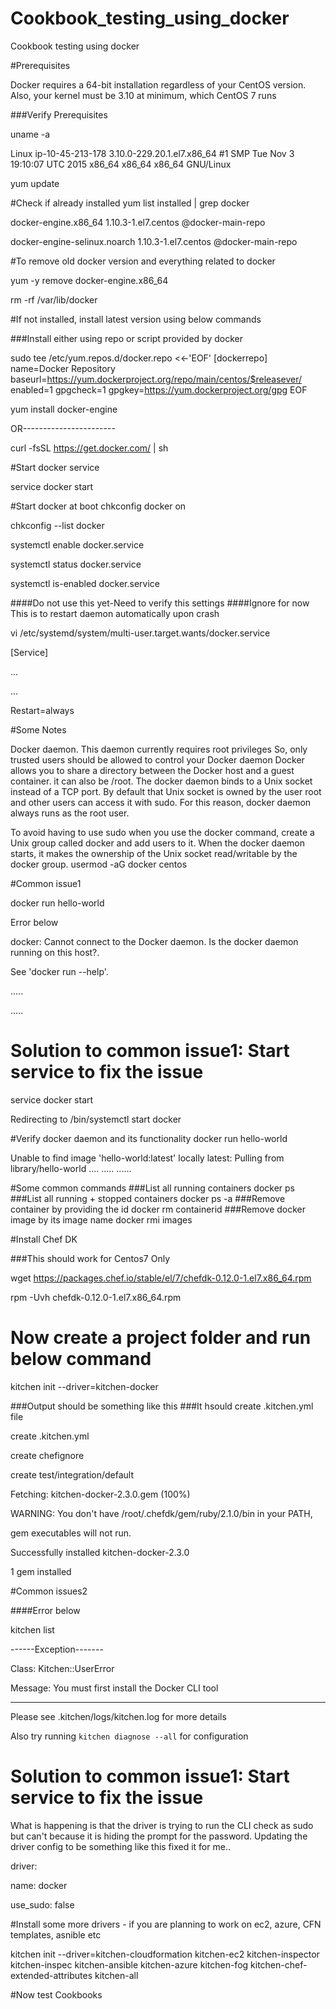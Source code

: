 # Cookbook_testing_using_docker
Cookbook testing using docker



#Prerequisites

Docker requires a 64-bit installation regardless of your CentOS version.
Also, your kernel must be 3.10 at minimum, which CentOS 7 runs

###Verify Prerequisites

uname -a

Linux ip-10-45-213-178 3.10.0-229.20.1.el7.x86_64 #1 
SMP Tue Nov 3 19:10:07 UTC 2015 x86_64 x86_64 x86_64 GNU/Linux

yum update

#Check if already installed
yum list installed | grep docker

docker-engine.x86_64                1.10.3-1.el7.centos        @docker-main-repo

docker-engine-selinux.noarch        1.10.3-1.el7.centos        @docker-main-repo


#To remove old docker version and everything related to docker

yum -y remove docker-engine.x86_64

rm -rf /var/lib/docker

#If not installed, install latest version using below commands

###Install either using repo or script provided by docker

sudo tee /etc/yum.repos.d/docker.repo <<-'EOF'
[dockerrepo]
name=Docker Repository
baseurl=https://yum.dockerproject.org/repo/main/centos/$releasever/
enabled=1
gpgcheck=1
gpgkey=https://yum.dockerproject.org/gpg
EOF

yum install docker-engine


OR-----------------------

curl -fsSL https://get.docker.com/ | sh




#Start docker service

service docker start

#Start docker at boot
chkconfig docker on

chkconfig --list docker

systemctl enable docker.service

systemctl status docker.service

systemctl is-enabled docker.service

####Do not use this yet-Need to verify this settings
####Ignore for now
This is to restart daemon automatically upon crash

vi /etc/systemd/system/multi-user.target.wants/docker.service

[Service]

...

...

Restart=always


#Some Notes

Docker daemon. This daemon currently requires root privileges
So, only trusted users should be allowed to control your Docker daemon
Docker allows you to share a directory between the Docker host and a guest container. it can also be /root.
The docker daemon binds to a Unix socket instead of a TCP port. By default that Unix socket is owned by the user root and other users can access it with sudo. For this reason, docker daemon always runs as the root user.

To avoid having to use sudo when you use the docker command, create a Unix group called docker and add users to it. When the docker daemon starts, it makes the ownership of the Unix socket read/writable by the docker group.
usermod -aG docker centos





#Common issue1  

docker run hello-world

Error below

docker: Cannot connect to the Docker daemon. Is the docker daemon running on this host?.

See 'docker run --help'.

.....

.....


# Solution to common issue1: Start service to fix the issue
service docker start

Redirecting to /bin/systemctl start  docker


#Verify docker daemon and its functionality
docker run hello-world

Unable to find image 'hello-world:latest' locally
latest: Pulling from library/hello-world
....
.....
......



#Some common commands
###List all running containers
docker ps
###List all running + stopped containers
docker ps -a
###Remove container by providing the id
docker rm containerid
###Remove docker image by its image name
docker rmi images


#Install Chef DK

###This should work for Centos7 Only

wget https://packages.chef.io/stable/el/7/chefdk-0.12.0-1.el7.x86_64.rpm

rpm -Uvh chefdk-0.12.0-1.el7.x86_64.rpm 



# Now create a project folder and run below command

kitchen init --driver=kitchen-docker

###Output should be something like this
###It hsould create .kitchen.yml file

create  .kitchen.yml

create  chefignore

create  test/integration/default

Fetching: kitchen-docker-2.3.0.gem (100%)

WARNING:  You don't have /root/.chefdk/gem/ruby/2.1.0/bin in your PATH,

gem executables will not run.

Successfully installed kitchen-docker-2.3.0

1 gem installed



#Common issues2

####Error below

kitchen list



------Exception-------


Class: Kitchen::UserError


Message: You must first install the Docker CLI tool 

----------------------

Please see .kitchen/logs/kitchen.log for more details

Also try running `kitchen diagnose --all` for configuration


# Solution to common issue1: Start service to fix the issue

What is happening is that the driver is trying to run the CLI check as sudo but can't because it is hiding the prompt for the password.
Updating the driver config to be something like this fixed it for me..


driver:

name: docker

use_sudo: false


#Install some more drivers - if you are planning to work on ec2, azure, CFN templates, asnible etc

kitchen init --driver=kitchen-cloudformation  kitchen-ec2 kitchen-inspector kitchen-inspec kitchen-ansible kitchen-azure kitchen-fog kitchen-chef-extended-attributes kitchen-all



#Now test Cookbooks
